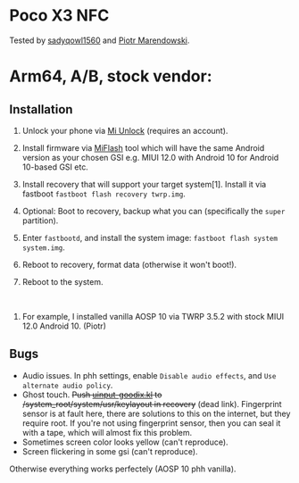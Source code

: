 # Poco X3 NFC

Tested by [sadyqowl1560](https://github.com/sadyqowl1560) and [Piotr Marendowski](https://github.com/piotr-marendowski).

# Arm64, A/B, stock vendor:

## Installation

1. Unlock your phone via [Mi Unlock](https://en.miui.com/unlock/download_en.html) (requires an account).

2. Install firmware via [MiFlash](https://github.com/droidfirmwares/miflashtool/releases) tool which will have the same Android version as your chosen GSI e.g. MIUI 12.0 with Android 10 for Android 10-based GSI etc.

3. Install recovery that will support your target system[1]. Install it via fastboot `fastboot flash recovery twrp.img`.

4. Optional: Boot to recovery, backup what you can (specifically the `super` partition).

5. Enter `fastbootd`, and install the system image: `fastboot flash system system.img`.

6. Reboot to recovery, format data (otherwise it won't boot!).

7. Reboot to the system.

<br>

1. For example, I installed vanilla AOSP 10 via TWRP 3.5.2 with stock MIUI 12.0 Android 10. (Piotr)

## Bugs

- Audio issues. In phh settings, enable `Disable audio effects`, and `Use alternate audio policy`.
- Ghost touch. ~~Push [uinput-goodix.kl](https://del.dog/uinput-goodix.txt) to /system_root/system/usr/keylayout in recovery~~ (dead link). Fingerprint sensor is at fault here, there are solutions to this on the internet, but they require root. If you're not using fingerprint sensor, then you can seal it with a tape, which will almost fix this problem.
- Sometimes screen color looks yellow (can't reproduce).
- Screen flickering in some gsi (can't reproduce).

Otherwise everything works perfectely (AOSP 10 phh vanilla).
 